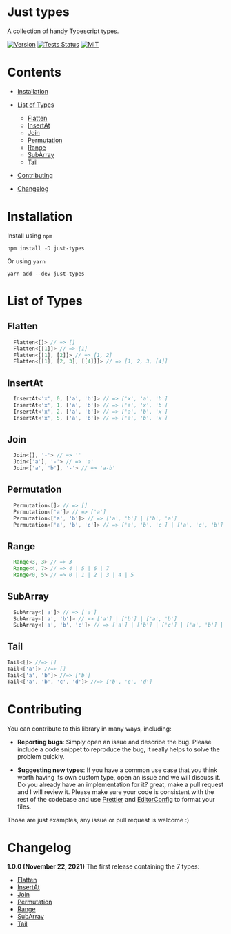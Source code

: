 # Just types

A collection of handy Typescript types.

[![Version](https://img.shields.io/npm/v/just-types?style=flat-square)](https://www.npmjs.com/package/just-types)
[![Tests Status](https://img.shields.io/github/workflow/status/webneat/just-types/Tests?style=flat-square)](https://github.com/webneat/just-types/actions?query=workflow:"Tests")
[![MIT](https://img.shields.io/npm/l/just-types?style=flat-square)](LICENSE)

# Contents

- [Installation](#installation)
- [List of Types](#list-of-types)
  - [Flatten](#flatten)
  - [InsertAt](#insertat)
  - [Join](#join)
  - [Permutation](#permutation)
  - [Range](#range)
  - [SubArray](#subarray)
  - [Tail](#tail)

- [Contributing](#contributing)
- [Changelog](#changelog)

# Installation

Install using `npm`

```
npm install -D just-types
```

Or using `yarn`

```
yarn add --dev just-types
```

# List of Types

## Flatten
```ts
  Flatten<[]> // => []
  Flatten<[[1]]> // => [1]
  Flatten<[[1], [2]]> // => [1, 2]
  Flatten<[[1], [2, 3], [[4]]]> // => [1, 2, 3, [4]]
```

## InsertAt
```ts
  InsertAt<'x', 0, ['a', 'b']> // => ['x', 'a', 'b']
  InsertAt<'x', 1, ['a', 'b']> // => ['a', 'x', 'b']
  InsertAt<'x', 2, ['a', 'b']> // => ['a', 'b', 'x']
  InsertAt<'x', 5, ['a', 'b']> // => ['a', 'b', 'x']
```

## Join
```ts
  Join<[], '-'> // => ''
  Join<['a'], '-'> // => 'a'
  Join<['a', 'b'], '-'> // => 'a-b'
```

## Permutation
```ts
  Permutation<[]> // => []
  Permutation<['a']> // => ['a']
  Permutation<['a', 'b']> // => ['a', 'b'] | ['b', 'a']
  Permutation<['a', 'b', 'c']> // => ['a', 'b', 'c'] | ['a', 'c', 'b'] | ['b', 'a', 'c'] | ['b', 'c', 'a'] | ['c', 'a', 'b'] | ['c', 'b', 'a']
```

## Range
```ts
  Range<3, 3> // => 3
  Range<4, 7> // => 4 | 5 | 6 | 7
  Range<0, 5> // => 0 | 1 | 2 | 3 | 4 | 5
```

## SubArray
```ts
  SubArray<['a']> // => ['a']
  SubArray<['a', 'b']> // => ['a'] | ['b'] | ['a', 'b']
  SubArray<['a', 'b', 'c']> // => ['a'] | ['b'] | ['c'] | ['a', 'b'] | ['a', 'c'] | ['b', 'c'] | ['a', 'b', 'c']
```

## Tail
```ts
Tail<[]> //=> []
Tail<['a']> //=> []
Tail<['a', 'b']> //=> ['b']
Tail<['a', 'b', 'c', 'd']> //=> ['b', 'c', 'd']
```


# Contributing

You can contribute to this library in many ways, including:

- **Reporting bugs**: Simply open an issue and describe the bug. Please include a code snippet to reproduce the bug, it really helps to solve the problem quickly.

- **Suggesting new types**: If you have a common use case that you think worth having its own custom type, open an issue and we will discuss it. Do you already have an implementation for it? great, make a pull request and I will review it. Please make sure your code is consistent with the rest of the codebase and use [Prettier](https://prettier.io/) and [EditorConfig](https://editorconfig.org/) to format your files.

Those are just examples, any issue or pull request is welcome :)

# Changelog

**1.0.0 (November 22, 2021)**
The first release containing the 7 types:
  - [Flatten](#flatten)
  - [InsertAt](#insertat)
  - [Join](#join)
  - [Permutation](#permutation)
  - [Range](#range)
  - [SubArray](#subarray)
  - [Tail](#tail)